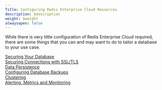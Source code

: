 ```yaml
---
Title: Configuring Redis Enterprise Cloud Resources
description: $description
weight: $weight
alwaysopen: false
---
```

While there is very little configuration of Redis Enterprise Cloud
required, there are some things that you can and may want to do to
tailor a database to your use case.

[Securing Your
Database](/redis-cloud-documentation/configuration/security/)[\
Securing Connections with
SSL/TLS](/redis-cloud-documentation/configuration/securing-redis-cloud-connections/)\
[Data
Persistence](/redis-cloud-documentation/configuration/data-persistence-redis-cloud/)\
[Configuring Database
Backups](/redis-cloud-documentation/administration/configuration/backups/)\
[Clustering](/redis-cloud-documentation/configuration/clustering-redis-cloud/)\
[Alerting, Metrics and
Monitoring](/redis-cloud-documentation/configuration/monitoring-alerting-metrics/)
